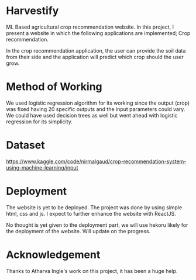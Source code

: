 # Harvestify
ML Based agricultural crop recommendation website.
In this project, I present a website in which the following applications are implemented; Crop recommendation.

In the crop recommendation application, the user can provide the soil data from their side and the application will predict which crop should the user grow.
# Method of Working
We used logistic regression algorithm for its working since the output (crop) was fixed having 20 specific outputs and the input parameters could vary. 
We could have used decision trees as well but went ahead with logistic regression for its simplicity.
# Dataset
https://www.kaggle.com/code/nirmalgaud/crop-recommendation-system-using-machine-learning/input

# Deployment
The website is yet to be deployed. The project was done by using simple html, css and js.
I expect to further enhance the website with ReactJS.


No thought is yet given to the deployment part, we will use hekoru likely for the deployment of the website. Will update on the progress.


# Acknowledgement
Thanks to Atharva Ingle's work on this project, it has been a huge help.
